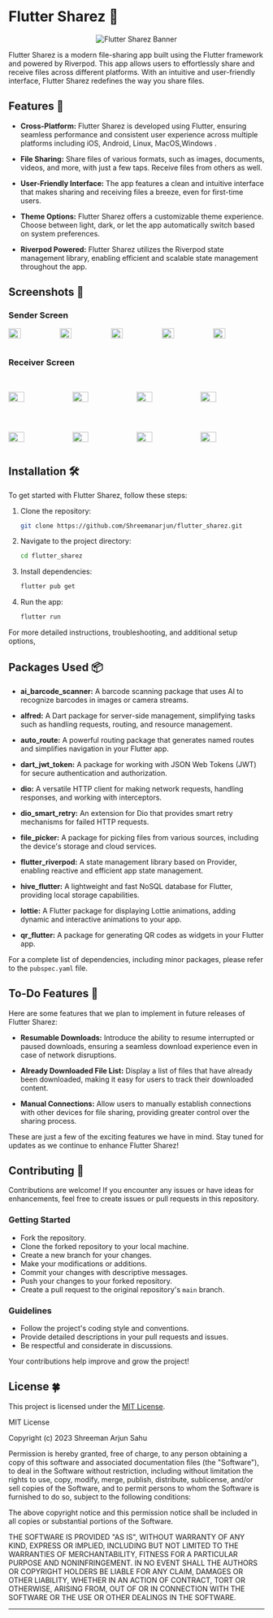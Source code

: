 # Flutter Sharez 🚀

<div align="center">
  <img src="assets/images/logo/ic_launcher.png" alt="Flutter Sharez Banner" />
</div>

Flutter Sharez is a modern file-sharing app built using the Flutter framework and powered by Riverpod. This app allows users to effortlessly share and receive files across different platforms. With an intuitive and user-friendly interface, Flutter Sharez redefines the way you share files.

## Features 🌟
- **Cross-Platform:** Flutter Sharez is developed using Flutter, ensuring seamless performance and consistent user experience across multiple platforms including iOS, Android, Linux, MacOS,Windows .

- **File Sharing:** Share files of various formats, such as images, documents, videos, and more, with just a few taps. Receive files from others as well.

- **User-Friendly Interface:** The app features a clean and intuitive interface that makes sharing and receiving files a breeze, even for first-time users.

- **Theme Options:** Flutter Sharez offers a customizable theme experience. Choose between light, dark, or let the app automatically switch based on system preferences.

- **Riverpod Powered:** Flutter Sharez utilizes the Riverpod state management library, enabling efficient and scalable state management throughout the app.


## Screenshots 📸

### Sender Screen

<p float="left" style="display: flex; justify-content: space-between margin-right: 16px margin-left: 16px;">
  <img src="screenshot/1.png" width="30%" style="margin-right: 16px;"  style="margin-right: 16px;"  />   &nbsp &nbsp
  <img src="screenshot/2.png" width="30%" style="margin-right: 16px;"  />   &nbsp &nbsp
  <img src="screenshot/3.png" width="30%" style="margin-right: 16px;"  />   &nbsp &nbsp
  <img src="screenshot/4.png" width="30%" style="margin-right: 16px;"  />   &nbsp &nbsp
  <img src="screenshot/5.png" width="30%" style="margin-right: 16px;"  />   &nbsp &nbsp
</p>




### Receiver Screen
<br>
<p float="left" style="display: flex; justify-content: space-between margin-right: 16px; ">
  <img src="screenshot/7.png" width="30%" style="margin-right: 16px;"  />  &nbsp &nbsp
  <img src="screenshot/8.png" width="30%" style="margin-right: 16px;"  />   &nbsp &nbsp
  <img src="screenshot/9.png" width="30%" style="margin-right: 16px;"  />    &nbsp &nbsp
  <img src="screenshot/10.png" width="30%" style="margin-right: 16px;"  />   &nbsp &nbsp
  
</p>
<br>
<p float="left" style="display: flex; justify-content: space-between margin-right: 16px; ">
  <img src="screenshot/11.png" width="30%" style="margin-right: 16px;"  />  &nbsp &nbsp
  <img src="screenshot/12.png" width="30%" style="margin-right: 16px;"  />   &nbsp &nbsp
  <img src="screenshot/13.png" width="30%" style="margin-right: 16px;"  />    &nbsp &nbsp
  <img src="screenshot/14.png" width="30%" style="margin-right: 16px;"  />   &nbsp &nbsp
  
</p>





## Installation 🛠️

To get started with Flutter Sharez, follow these steps:

1. Clone the repository:

   ```bash
   git clone https://github.com/Shreemanarjun/flutter_sharez.git
   ```

2. Navigate to the project directory:

   ```bash
   cd flutter_sharez
   ```

3. Install dependencies:

   ```bash
   flutter pub get
   ```

4. Run the app:

   ```bash
   flutter run
   ```

For more detailed instructions, troubleshooting, and additional setup options, 

## Packages Used 📦



- **ai_barcode_scanner:** A barcode scanning package that uses AI to recognize barcodes in images or camera streams.

- **alfred:** A Dart package for server-side management, simplifying tasks such as handling requests, routing, and resource management.

- **auto_route:** A powerful routing package that generates named routes and simplifies navigation in your Flutter app.

- **dart_jwt_token:** A package for working with JSON Web Tokens (JWT) for secure authentication and authorization.

- **dio:** A versatile HTTP client for making network requests, handling responses, and working with interceptors.

- **dio_smart_retry:** An extension for Dio that provides smart retry mechanisms for failed HTTP requests.

- **file_picker:** A package for picking files from various sources, including the device's storage and cloud services.

- **flutter_riverpod:** A state management library based on Provider, enabling reactive and efficient app state management.

- **hive_flutter:** A lightweight and fast NoSQL database for Flutter, providing local storage capabilities.

- **lottie:** A Flutter package for displaying Lottie animations, adding dynamic and interactive animations to your app.

- **qr_flutter:** A package for generating QR codes as widgets in your Flutter app.

For a complete list of dependencies, including minor packages, please refer to the `pubspec.yaml` file.


## To-Do Features 📝

Here are some features that we plan to implement in future releases of Flutter Sharez:

- **Resumable Downloads:** Introduce the ability to resume interrupted or paused downloads, ensuring a seamless download experience even in case of network disruptions.

- **Already Downloaded File List:** Display a list of files that have already been downloaded, making it easy for users to track their downloaded content.

- **Manual Connections:** Allow users to manually establish connections with other devices for file sharing, providing greater control over the sharing process.

These are just a few of the exciting features we have in mind. Stay tuned for updates as we continue to enhance Flutter Sharez!



## Contributing 🤝

Contributions are welcome! If you encounter any issues or have ideas for enhancements, feel free to create issues or pull requests in this repository.

### Getting Started

- Fork the repository.
- Clone the forked repository to your local machine.
- Create a new branch for your changes.
- Make your modifications or additions.
- Commit your changes with descriptive messages.
- Push your changes to your forked repository.
- Create a pull request to the original repository's `main` branch.

### Guidelines

- Follow the project's coding style and conventions.
- Provide detailed descriptions in your pull requests and issues.
- Be respectful and considerate in discussions.

Your contributions help improve and grow the project!

 ## License 🍀
 This project is licensed under the [MIT License](LICENSE).

 
 MIT License

Copyright (c) 2023 Shreeman Arjun Sahu

Permission is hereby granted, free of charge, to any person obtaining a copy
of this software and associated documentation files (the "Software"), to deal
in the Software without restriction, including without limitation the rights
to use, copy, modify, merge, publish, distribute, sublicense, and/or sell
copies of the Software, and to permit persons to whom the Software is
furnished to do so, subject to the following conditions:

The above copyright notice and this permission notice shall be included in all
copies or substantial portions of the Software.

THE SOFTWARE IS PROVIDED "AS IS", WITHOUT WARRANTY OF ANY KIND, EXPRESS OR
IMPLIED, INCLUDING BUT NOT LIMITED TO THE WARRANTIES OF MERCHANTABILITY,
FITNESS FOR A PARTICULAR PURPOSE AND NONINFRINGEMENT. IN NO EVENT SHALL THE
AUTHORS OR COPYRIGHT HOLDERS BE LIABLE FOR ANY CLAIM, DAMAGES OR OTHER
LIABILITY, WHETHER IN AN ACTION OF CONTRACT, TORT OR OTHERWISE, ARISING FROM,
OUT OF OR IN CONNECTION WITH THE SOFTWARE OR THE USE OR OTHER DEALINGS IN THE
SOFTWARE.

---


